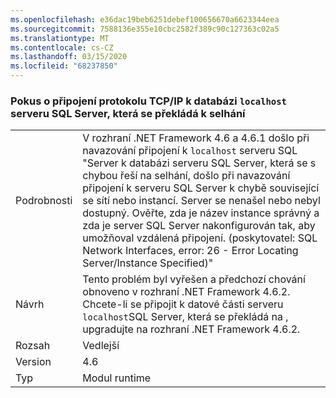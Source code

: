 ```yaml
---
ms.openlocfilehash: e36dac19beb6251debef100656670a6623344eea
ms.sourcegitcommit: 7588136e355e10cbc2582f389c90c127363c02a5
ms.translationtype: MT
ms.contentlocale: cs-CZ
ms.lasthandoff: 03/15/2020
ms.locfileid: "68237850"
---
```

### <a name="attempting-a-tcpip-connection-to-a-sql-server-database-that-resolves-to-localhost-fails"></a>Pokus o připojení protokolu TCP/IP k databázi `localhost` serveru SQL Server, která se překládá k selhání

|   |   |
|---|---|
|Podrobnosti|V rozhraní .NET Framework 4.6 a 4.6.1 došlo při navazování připojení k <code>localhost</code> serveru SQL &quot;Server k databázi serveru SQL Server, která se s chybou řeší na selhání, došlo při navazování připojení k serveru SQL Server k chybě související se sítí nebo instancí. Server se nenašel nebo nebyl dostupný. Ověřte, zda je název instance správný a zda je server SQL Server nakonfigurován tak, aby umožňoval vzdálená připojení. (poskytovatel: SQL Network Interfaces, error: 26 - Error Locating Server/Instance Specified)&quot;|
|Návrh|Tento problém byl vyřešen a předchozí chování obnoveno v rozhraní .NET Framework 4.6.2. Chcete-li se připojit k datové části serveru <code>localhost</code>SQL Server, která se překládá na , upgradujte na rozhraní .NET Framework 4.6.2.|
|Rozsah|Vedlejší|
|Version|4.6|
|Typ|Modul runtime|
